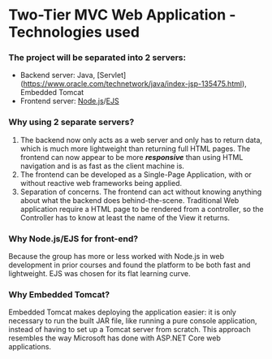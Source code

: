 # Two-Tier MVC Web Application - Technologies used
### The project will be separated into 2 servers:
- Backend server: Java, [Servlet] (https://www.oracle.com/technetwork/java/index-jsp-135475.html), Embedded Tomcat
- Frontend server: [Node.js](https://nodejs.org/en/about/)/[EJS](https://ejs.co/)

### Why using 2 separate servers?
1. The backend now only acts as a web server and only has to return data, which is much more lightweight than returning full HTML pages. The frontend can now appear to be more **_responsive_** than using HTML navigation and is as fast as the client machine is.
2. The frontend can be developed as a Single-Page Application, with or without reactive web frameworks being applied.
3. Separation of concerns. The frontend can act without knowing anything about what the backend does behind-the-scene. Traditional Web application require a HTML page to be rendered from a controller, so the Controller has to know at least the name of the View it returns.

### Why Node.js/EJS for front-end?
Because the group has more or less worked with Node.js in web development in prior courses and found the platform to be both fast and lightweight. EJS was chosen for its flat learning curve.

### Why Embedded Tomcat?
Embedded Tomcat makes deploying the application easier: it is only necessary to run the built JAR file, like running a pure console application, instead of having to set up a Tomcat server from scratch. This approach resembles the way Microsoft has done with ASP.NET Core web applications.